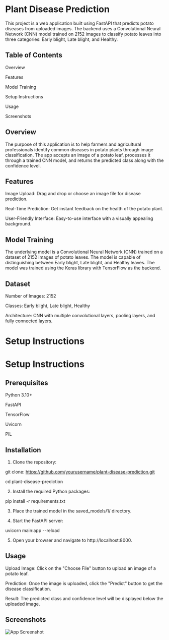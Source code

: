 
# Plant Disease Prediction

This project is a web application built using FastAPI that predicts potato diseases from uploaded images. The backend uses a Convolutional Neural Network (CNN) model trained on 2152 images to classify potato leaves into three categories: Early blight, Late blight, and Healthy.
## Table of Contents

Overview

Features

Model Training

Setup Instructions

Usage

Screenshots
## Overview

The purpose of this application is to help farmers and agricultural professionals identify common diseases in potato plants through image classification. The app accepts an image of a potato leaf, processes it through a trained CNN model, and returns the predicted class along with the confidence level.
## Features

Image Upload: Drag and drop or choose an image file for disease prediction.

Real-Time Prediction: Get instant feedback on the health of the potato plant.

User-Friendly Interface: Easy-to-use interface with a visually appealing background.


## Model Training

The underlying model is a Convolutional Neural Network (CNN) trained on a dataset of 2152 images of potato leaves. The model is capable of distinguishing between Early blight, Late blight, and Healthy leaves. The model was trained using the Keras library with TensorFlow as the backend.

## Dataset

Number of Images: 2152

Classes: Early blight, Late blight, Healthy

Architecture: CNN with multiple convolutional layers, pooling layers, and fully connected layers.
# Setup Instructions
# Setup Instructions
## Prerequisites

Python 3.10+

FastAPI

TensorFlow

Uvicorn

PIL 
## Installation


1. Clone the repository:

git clone: https://github.com/yourusername/plant-disease-prediction.git

cd plant-disease-prediction

2. Install the required Python packages:

pip install -r requirements.txt

3. Place the trained model in the saved_models/1/ directory.

4. Start the FastAPI server:

uvicorn main:app --reload

5. Open your browser and navigate to http://localhost:8000.


## Usage

Upload Image: Click on the "Choose File" button to upload an image of a potato leaf.

Prediction: Once the image is uploaded, click the "Predict" button to get the disease classification.

Result: The predicted class and confidence level will be displayed below the uploaded image.
## Screenshots

![App Screenshot](https://via.placeholder.com/468x300?text=App+Screenshot+Here)

